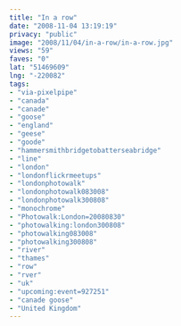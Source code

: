 ```yaml
---
title: "In a row"
date: "2008-11-04 13:19:19"
privacy: "public"
image: "2008/11/04/in-a-row/in-a-row.jpg"
views: "59"
faves: "0"
lat: "51469609"
lng: "-220082"
tags:
- "via-pixelpipe"
- "canada"
- "canade"
- "goose"
- "england"
- "geese"
- "goode"
- "hammersmithbridgetobatterseabridge"
- "line"
- "london"
- "londonflickrmeetups"
- "londonphotowalk"
- "londonphotowalk083008"
- "londonphotowalk300808"
- "monochrome"
- "Photowalk:London=20080830"
- "photowalking:london300808"
- "photowalking083008"
- "photowalking300808"
- "river"
- "thames"
- "row"
- "rver"
- "uk"
- "upcoming:event=927251"
- "canade goose"
- "United Kingdom"
---
```

<a href="/photos/2008/11/04/in-a-row"></a>
